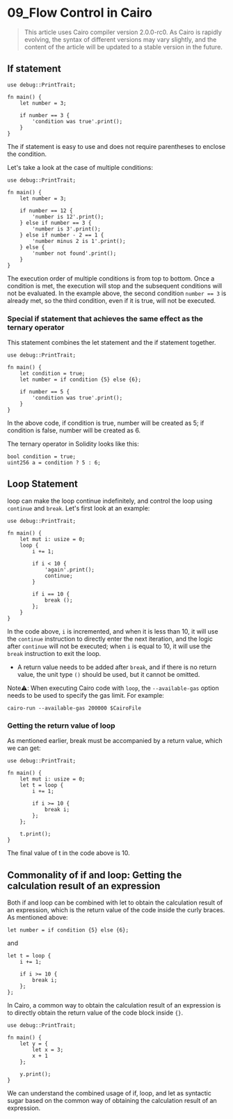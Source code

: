 ﻿# 09_Flow Control in Cairo

> This article uses Cairo compiler version 2.0.0-rc0. As Cairo is rapidly evolving, the syntax of different versions may vary slightly, and the content of the article will be updated to a stable version in the future.

## If statement
```
use debug::PrintTrait;

fn main() {
    let number = 3;

    if number == 3 {
        'condition was true'.print();
    } 
}
```

The if statement is easy to use and does not require parentheses to enclose the condition.

Let's take a look at the case of multiple conditions:

```
use debug::PrintTrait;

fn main() {
    let number = 3;

    if number == 12 {
        'number is 12'.print();
    } else if number == 3 {
        'number is 3'.print();
    } else if number - 2 == 1 {
        'number minus 2 is 1'.print();
    } else {
        'number not found'.print();
    }
}
```

The execution order of multiple conditions is from top to bottom. Once a condition is met, the execution will stop and the subsequent conditions will not be evaluated. In the example above, the second condition `number == 3` is already met, so the third condition, even if it is true, will not be executed.

### Special if statement that achieves the same effect as the ternary operator

This statement combines the let statement and the if statement together.

```
use debug::PrintTrait;

fn main() {
    let condition = true;
    let number = if condition {5} else {6};

    if number == 5 {
        'condition was true'.print();
    }
}
```

In the above code, if condition is true, number will be created as 5; if condition is false, number will be created as 6.

The ternary operator in Solidity looks like this:

```
bool condition = true;
uint256 a = condition ? 5 : 6;
```

## Loop Statement

loop can make the loop continue indefinitely, and control the loop using `continue` and `break`. Let's first look at an example:

```
use debug::PrintTrait;

fn main() {
    let mut i: usize = 0;
    loop {
        i += 1;

        if i < 10 {
            'again'.print();
            continue;
        }

        if i == 10 {
            break ();
        };
    }
}
```

In the code above, `i` is incremented, and when it is less than 10, it will use the `continue` instruction to directly enter the next iteration, and the logic after `continue` will not be executed; when `i` is equal to 10, it will use the `break` instruction to exit the loop.

* A return value needs to be added after `break`, and if there is no return value, the unit type `()` should be used, but it cannot be omitted.

Note⚠️: When executing Cairo code with `loop`, the `--available-gas` option needs to be used to specify the gas limit. For example:

```
cairo-run --available-gas 200000 $CairoFile
```

### Getting the return value of loop

As mentioned earlier, break must be accompanied by a return value, which we can get:

```
use debug::PrintTrait;

fn main() {
    let mut i: usize = 0;
    let t = loop {
        i += 1;

        if i >= 10 {
            break i;
        };
    };

    t.print();
}
```

The final value of t in the code above is 10.

## Commonality of if and loop: Getting the calculation result of an expression

Both if and loop can be combined with let to obtain the calculation result of an expression, which is the return value of the code inside the curly braces. As mentioned above:

```
let number = if condition {5} else {6};
```

and

```
let t = loop {
    i += 1;

    if i >= 10 {
        break i;
    };
};
```

In Cairo, a common way to obtain the calculation result of an expression is to directly obtain the return value of the code block inside `{}`.

```
use debug::PrintTrait;

fn main() {
    let y = {
        let x = 3;
        x + 1
    };

    y.print();
}
```

We can understand the combined usage of if, loop, and let as syntactic sugar based on the common way of obtaining the calculation result of an expression.
